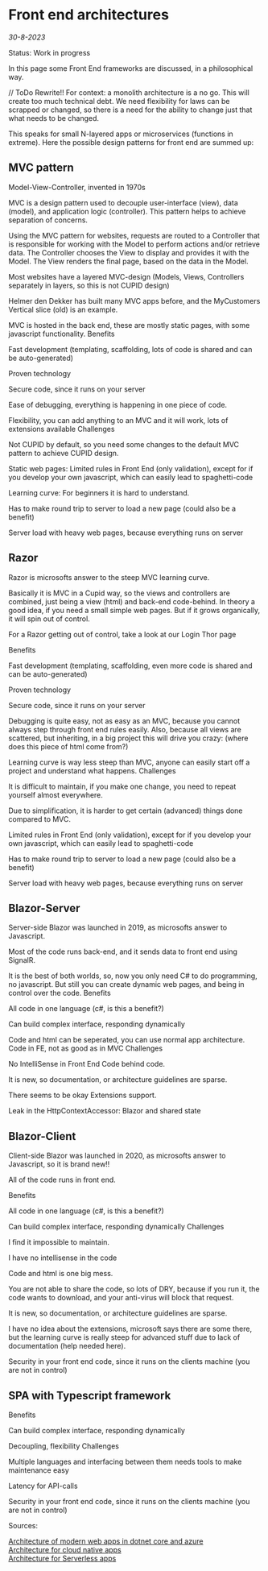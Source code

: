# Front end architectures

*30-8-2023*

Status: Work in progress

In this page some Front End frameworks are discussed, in a philosophical way.

// ToDo Rewrite!!
For context: a monolith architecture is a no go. This will create too much technical debt. We need flexibility for laws
can be scrapped or changed, so there is a need for the ability to change just that what needs to be changed.

This speaks for small N-layered apps or microservices (functions in extreme). Here the possible design patterns for
front end are summed up:

## MVC pattern

Model-View-Controller, invented in 1970s

MVC is a design pattern used to decouple user-interface (view), data (model), and application logic (controller). This
pattern helps to achieve separation of concerns.

Using the MVC pattern for websites, requests are routed to a Controller that is responsible for working with the Model
to perform actions and/or retrieve data. The Controller chooses the View to display and provides it with the Model. The
View renders the final page, based on the data in the Model.

Most websites have a layered MVC-design (Models, Views, Controllers separately in layers, so this is not CUPID design)

Helmer den Dekker has built many MVC apps before, and the MyCustomers Vertical slice (old) is an example.

MVC is hosted in the back end, these are mostly static pages, with some javascript functionality.
Benefits

Fast development (templating, scaffolding, lots of code is shared and can be auto-generated)

Proven technology

Secure code, since it runs on your server

Ease of debugging, everything is happening in one piece of code.

Flexibility, you can add anything to an MVC and it will work, lots of extensions available
Challenges

Not CUPID by default, so you need some changes to the default MVC pattern to achieve CUPID design.

Static web pages: Limited rules in Front End (only validation), except for if you develop your own javascript, which can
easily lead to spaghetti-code

Learning curve: For beginners it is hard to understand.

Has to make round trip to server to load a new page (could also be a benefit)

Server load with heavy web pages, because everything runs on server

## Razor

Razor is microsofts answer to the steep MVC learning curve.

Basically it is MVC in a Cupid way, so the views and controllers are combined, just being a view (html) and back-end
code-behind. In theory a good idea, if you need a small simple web pages. But if it grows organically, it will spin out
of control.

For a Razor getting out of control, take a look at our Login Thor page

Benefits

Fast development (templating, scaffolding, even more code is shared and can be auto-generated)

Proven technology

Secure code, since it runs on your server

Debugging is quite easy, not as easy as an MVC, because you cannot always step through front end rules easily. Also,
because all views are scattered, but inheriting, in a big project this will drive you crazy: (where does this piece of
html come from?)

Learning curve is way less steep than MVC, anyone can easily start off a project and understand what happens.
Challenges

It is difficult to maintain, if you make one change, you need to repeat yourself almost everywhere.

Due to simplification, it is harder to get certain (advanced) things done compared to MVC.

Limited rules in Front End (only validation), except for if you develop your own javascript, which can easily lead to
spaghetti-code

Has to make round trip to server to load a new page (could also be a benefit)

Server load with heavy web pages, because everything runs on server

## Blazor-Server

Server-side Blazor was launched in 2019, as microsofts answer to Javascript.

Most of the code runs back-end, and it sends data to front end using SignalR.

It is the best of both worlds, so, now you only need C# to do programming, no javascript. But still you can create
dynamic web pages, and being in control over the code.
Benefits

All code in one language (c#, is this a benefit?)

Can build complex interface, responding dynamically

Code and html can be seperated, you can use normal app architecture. Code in FE, not as good as in MVC
Challenges

No IntelliSense in Front End Code behind code.

It is new, so documentation, or architecture guidelines are sparse.

There seems to be okay Extensions support.

Leak in the HttpContextAccessor: Blazor and shared state

## Blazor-Client

Client-side Blazor was launched in 2020, as microsofts answer to Javascript, so it is brand new!!

All of the code runs in front end.

Benefits

All code in one language (c#, is this a benefit?)

Can build complex interface, responding dynamically
Challenges

I find it impossible to maintain.

I have no intellisense in the code

Code and html is one big mess.

You are not able to share the code, so lots of DRY, because if you run it, the code wants to download, and your
anti-virus will block that request.

It is new, so documentation, or architecture guidelines are sparse.

I have no idea about the extensions, microsoft says there are some there, but the learning curve is really steep for
advanced stuff due to lack of documentation (help needed here).

Security in your front end code, since it runs on the clients machine (you are not in control)

## SPA with Typescript framework

Benefits

Can build complex interface, responding dynamically

Decoupling, flexibility
Challenges

Multiple languages and interfacing between them needs tools to make maintenance easy

Latency for API-calls

Security in your front end code, since it runs on the clients machine (you are not in control)

Sources:

[Architecture of modern web apps in dotnet core and azure](https://docs.microsoft.com/en-us/dotnet/architecture/modern-web-apps-azure/)  
[Architecture for cloud native apps](https://docs.microsoft.com/en-us/dotnet/architecture/cloud-native/)  
[Architecture for Serverless apps](https://docs.microsoft.com/en-us/dotnet/architecture/serverless/)  
